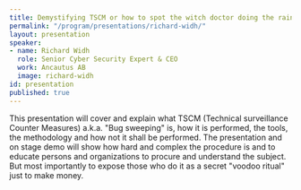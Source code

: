 ```yaml
---
title: Demystifying TSCM or how to spot the witch doctor doing the raindance
permalink: "/program/presentations/richard-widh/"
layout: presentation
speaker:
- name: Richard Widh
  role: Senior Cyber Security Expert & CEO
  work: Ancautus AB
  image: richard-widh
id: presentation
published: true
---
```


This presentation will cover and explain what TSCM (Technical surveillance Counter Measures) a.k.a. "Bug sweeping" is, how it is performed, the tools, the methodology and how not it shall be performed. The presentation and on stage demo will show how hard and complex the procedure is and to educate persons and organizations to procure and understand the subject. But most importantly to expose those who do it as a secret "voodoo ritual" just to make money.